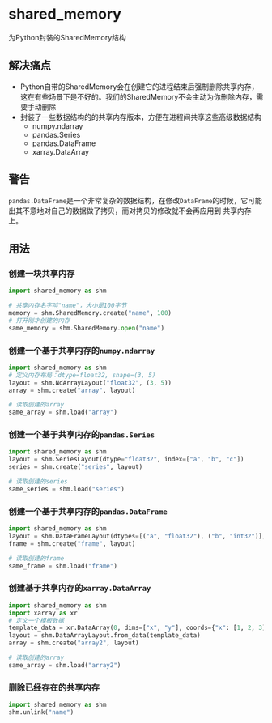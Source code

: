 # shared_memory

为Python封装的SharedMemory结构

## 解决痛点

- Python自带的SharedMemory会在创建它的进程结束后强制删除共享内存，这在有些场景下是不好的。我们的SharedMemory不会主动为你删除内存，需要手动删除
- 封装了一些数据结构的的共享内存版本，方便在进程间共享这些高级数据结构
  - numpy.ndarray
  - pandas.Series
  - pandas.DataFrame
  - xarray.DataArray

## 警告

`pandas.DataFrame`是一个非常复杂的数据结构，在修改`DataFrame`的时候，它可能出其不意地对自己的数据做了拷贝，而对拷贝的修改就不会再应用到
共享内存上。

## 用法

### 创建一块共享内存

```python
import shared_memory as shm

# 共享内存名字叫"name"，大小是100字节
memory = shm.SharedMemory.create("name", 100)
# 打开刚才创建的内存
same_memory = shm.SharedMemory.open("name")
```

### 创建一个基于共享内存的`numpy.ndarray`

```python
import shared_memory as shm
# 定义内存布局：dtype=float32, shape=(3, 5)
layout = shm.NdArrayLayout("float32", (3, 5))
array = shm.create("array", layout)

# 读取创建的array
same_array = shm.load("array")
```

### 创建一个基于共享内存的`pandas.Series`

```python
import shared_memory as shm
layout = shm.SeriesLayout(dtype="float32", index=["a", "b", "c"])
series = shm.create("series", layout)

# 读取创建的series
same_series = shm.load("series")
```

### 创建一个基于共享内存的`pandas.DataFrame`

```python
import shared_memory as shm
layout = shm.DataFrameLayout(dtypes=[("a", "float32"), ("b", "int32")], index=["a", "b", "c"])
frame = shm.create("frame", layout)

# 读取创建的frame
same_frame = shm.load("frame")
```

### 创建基于共享内存的`xarray.DataArray`

```python
import shared_memory as shm
import xarray as xr
# 定义一个模板数据
template_data = xr.DataArray(0, dims=["x", "y"], coords={"x": [1, 2, 3], "y": ["a", "b", "c"]})
layout = shm.DataArrayLayout.from_data(template_data)
array = shm.create("array2", layout)

# 读取创建的array
same_array = shm.load("array2")
```

### 删除已经存在的共享内存

```python
import shared_memory as shm
shm.unlink("name")
```